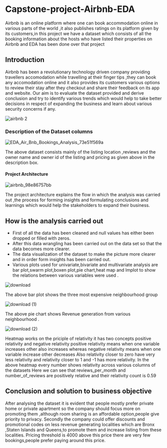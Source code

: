 # Capstone-project-Airbnb-EDA
Airbnb is an online platform where one can book accommodation online in various parts of the world ,it also publishes ratings on its platform given by its customers,in this project we have a dataset which consists of all the booking information about the hosts who have listed their properties on Airbnb and EDA has been done over that project 

## **Introduction**


Airbnb has been a revolutionary technology driven company providing travellers accomodation while travelling at their finger tips ,they can book any accomodation online and it also provides its customers various options to review their stay after they checkout and share their feedback on its app and website. Our aim is to evaluate the dataset provided and derive conclusion and try to identify various trends which would help to take better decisions in respect of expanding the business and learn about various security concerns if any.


               
![airbnb 2](https://user-images.githubusercontent.com/127510355/228187933-01e5da15-1b03-44ca-934d-40f0322be58e.jpg)
### **Description of the Dataset columns**


![EDA_Air_Bnb_Bookings_Analysis_73e51f569a](https://user-images.githubusercontent.com/127510355/228478742-363ac3e0-92e7-4f63-ab17-9e98977734f7.png)

The above dataset consists mainly of the listing location ,reviews and the owner name and owner id of the listing and pricing as given above in the description box.

#### **Project Architecture**


![airbnb_98e86757bb](https://user-images.githubusercontent.com/127510355/230594069-86ad5044-67b0-44af-ac64-d666a552a451.png)

The project architecture explains the flow in which the analysis was carried out ,the process for forming insights and formulating conclusions and learnings which would 
help the stakeholders to expand their business.

## How is the analysis carried out

* First of all the data has been cleaned and null values has either been dropped or filled with zeros.
* After this data wrangling has been carried out on the data set so that the data becomes more clearer.
* The data visualization of the dataset to make the picture more clearer and in order form insights has been carried out.
* Various plots used for univariate,bivariate and multivariate analysis are bar plot,swarm plot,boxen plot,pie chart,heat map and lmplot to show the relations between various variables were used .

![download](https://user-images.githubusercontent.com/127510355/230598356-4df38dd2-3e6a-4ef7-add6-134a55f8669b.png)

The above bar plot shows the three most expensive neighbourhood group


![download (1)](https://user-images.githubusercontent.com/127510355/230599668-d709ffbc-2434-4e9c-9538-386b886a2faa.png)


The above pie chart shows Revenue generation from various neighbourhood .

![download (2)](https://user-images.githubusercontent.com/127510355/230600289-fa13e3ab-9207-48e1-8d8a-e6166e86cab6.png)

Heatmap works on the priciple of relativity it has two concepts positive relativity and negative relativity positive relativity means when one variable increases other also increases whereas negative relativity means when one variable increase other decreases Also relativity closer to zero have very less relativity and relativity closer to 1 and -1 has more relativity. In the above heatmap every number shows relativity across various columns of the datasets Here we can see that reviews_per_month and number_of_reviews are positively relative and their relativity count is 0.59

##  **Conclusion and solution to business objective**

After analysing the dataset it is evident that people mostly prefer private home or private apartment so the company should focus more on promoting them ,although room sharing is an affordable option,people give priority to privacy. Secondly the company could offer discounts and promotional codes on less revenue generating localities which are Bronx ,Staten Islands and Queens,to promote them and increase listing from these localities. Pricing threshold is 4000 above this price there are very few bookings,people prefer paying around this price.

